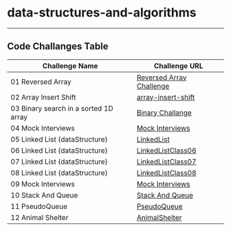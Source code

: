 # data-structures-and-algorithms

---

## Code Challanges Table

| Challenge Name                        | Challenge URL                                            |
|---------------------------------------|----------------------------------------------------------|
| 01 Reversed Array                     | [Reversed Array Challenge](./CodeChallenge01/Main.java)  |
| 02 Array Insert Shift                 | [array-insert-shift](./CodeChallange02/Main.java)        |
| 03 Binary search in a sorted 1D array | [Binary Challange](./CodeChallange03/CodeChallange03.md) |
| 04 Mock Interviews                    | [Mock Interviews](./CodeChallange04/CodeChallange04.md)  |
| 05 Linked List (dataStructure)        | [LinkedList](./LinkedList/LinkedList.md)                 |
| 06 Linked List (dataStructure)        | [LinkedListClass06](./LinkedList/LinkedListClass06.md)   |
| 07 Linked List (dataStructure)        | [LinkedListClass07](./LinkedList/LinkedListClass07.md)   |
| 08 Linked List (dataStructure)        | [LinkedListClass08](./LinkedList/LinkedListClass08.md)   |
| 09 Mock Interviews                    | [Mock Interviews](./LinkedList/LinkedListClass09.md)     |
| 10 Stack And Queue                    | [Stack And Queue](./StackAndQueue/StackAndQueue.md)      |
| 11 PseudoQueue                        | [PseudoQueue](./StackAndQueue/PseudoQueue.md)            |
| 12 Animal Shelter                     | [AnimalShelter](./StackAndQueue/AnimalShelter.md)        |




